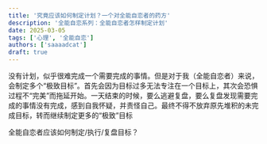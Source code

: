 ```yaml
---
title: '究竟应该如何制定计划？一个对全能自恋者的药方'
description: '全能自恋系列：全能自恋者怎样制定计划'
date: 2025-03-05
tags: ['心理', '全能自恋']
authors: ['saaaadcat']
draft: true
---
```


没有计划，似乎很难完成一个需要完成的事情。但是对于我（全能自恋者）来说，会制定多个“极致目标”。首先会因为目标过多无法专注在一个目标上，其次会恐惧过程不“完美”而拖延开始。一天结束的时候，要么逃避复盘，要么复盘发现需要完成的事情没有完成，感到自我怀疑，并责怪自己。最终不得不放弃原先堆积的未完成目标，转而继续制定更多的“极致”目标

全能自恋者应该如何制定/执行/复盘目标？
